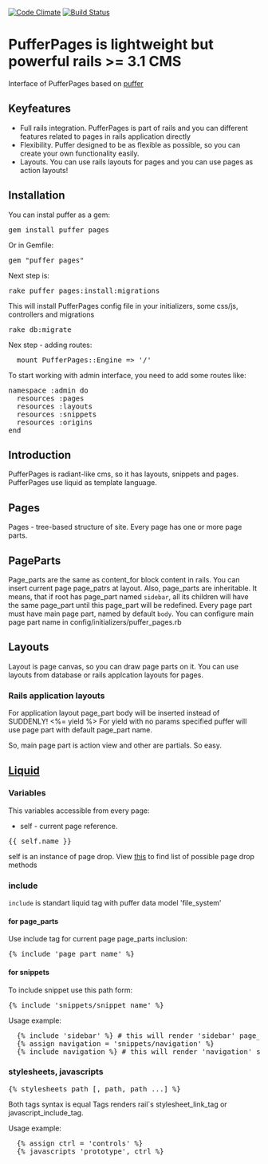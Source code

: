 [![Code Climate](https://codeclimate.com/github/puffer/puffer_pages.png)](https://codeclimate.com/github/puffer/puffer_pages)
[![Build Status](https://secure.travis-ci.org/puffer/puffer_pages.png)](http://travis-ci.org/puffer/puffer_pages)

# PufferPages is lightweight but powerful rails >= 3.1 CMS

Interface of PufferPages based on [puffer](https://github.com/puffer/puffer)

## Keyfeatures

* Full rails integration. PufferPages is part of rails and you can different features related to pages in rails application directly
* Flexibility. Puffer designed to be as flexible as possible, so you can create your own functionality easily.
* Layouts. You can use rails layouts for pages and you can use pages as action layouts!

## Installation

You can instal puffer as a gem:
<pre>gem install puffer_pages</pre>
Or in Gemfile:
<pre>gem "puffer_pages"</pre>

Next step is:
<pre>rake puffer_pages:install:migrations</pre>
This will install PufferPages config file in your initializers, some css/js, controllers and migrations
<pre>rake db:migrate</pre>

Nex step - adding routes:
<pre>
  mount PufferPages::Engine => '/'
</pre>

To start working with admin interface, you need to add some routes like:
<pre>
namespace :admin do
  resources :pages
  resources :layouts
  resources :snippets
  resources :origins
end
</pre>

## Introduction
PufferPages is radiant-like cms, so it has layouts, snippets and pages.
PufferPages use liquid as template language.

## Pages
Pages - tree-based structure of site.
Every page has one or more page parts.

## PageParts
Page_parts are the same as content_for block content in rails. You can insert current page page_patrs at layout.
Also, page_parts are inheritable. It means, that if root has page_part named `sidebar`, all its children will have the same page_part until this page_part will be redefined.
Every page part must have main page part, named by default `body`. You can configure main page part name in config/initializers/puffer_pages.rb

## Layouts
Layout is page canvas, so you can draw page parts on it.
You can use layouts from database or rails applcation layouts for pages.

### Rails application layouts
For application layout page_part body will be inserted instead of SUDDENLY! <%= yield %>
For yield with no params specified puffer will use page part with default page_part name.

So, main page part is action view and other are partials. So easy.

## [Liquid](http://github.com/tobi/liquid/)

### Variables
This variables accessible from every page:

* self - current page reference.
<pre>{{ self.name }}</pre>
self is an instance of page drop. View [this](https://github.com/puffer/puffer_pages/blob/master/lib/puffer_pages/liquid/page_drop.rb) to find list of possible page drop methods

### include
`include` is standart liquid tag with puffer data model 'file_system'

#### for page_parts
Use include tag for current page page_parts inclusion:
<pre>{% include 'page_part_name' %}</pre>

#### for snippets
To include snippet use this path form:
<pre>{% include 'snippets/snippet_name' %}</pre>

Usage example:
<pre>
  {% include 'sidebar' %} # this will render 'sidebar' page_part
  {% assign navigation = 'snippets/navigation' %}
  {% include navigation %} # this will render 'navigation' snippet
</pre>

### stylesheets, javascripts
<pre>{% stylesheets path [, path, path ...] %}</pre>
Both tags syntax is equal
Tags renders rail`s stylesheet_link_tag or javascript_include_tag.

Usage example:
<pre>
  {% assign ctrl = 'controls' %}
  {% javascripts 'prototype', ctrl %}
</pre>

